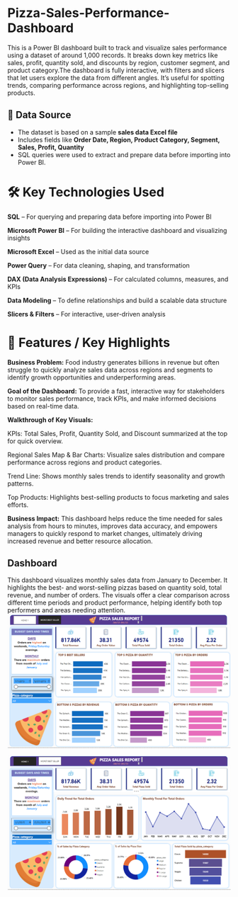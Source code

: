 # Pizza-Sales-Performance-Dashboard
This is a Power BI dashboard built to track and visualize sales performance using a dataset of around 1,000 records. It breaks down key metrics like sales, profit, quantity sold, and discounts by region, customer segment, and product category.The dashboard is fully interactive, with filters and slicers that let users explore the data from different angles. It’s useful for spotting trends, comparing performance across regions, and highlighting top-selling products.

## 📂 Data Source

- The dataset is based on a sample **sales data Excel file** 
- Includes fields like **Order Date, Region, Product Category, Segment, Sales, Profit, Quantity**   
- SQL queries were used to extract and prepare data before importing into Power BI.

# 🛠️ Key Technologies Used
**SQL** – For querying and preparing data before importing into Power BI

**Microsoft Power BI** – For building the interactive dashboard and visualizing insights

**Microsoft Excel** – Used as the initial data source

**Power Query** – For data cleaning, shaping, and transformation

**DAX (Data Analysis Expressions)** – For calculated columns, measures, and KPIs

**Data Modeling** – To define relationships and build a scalable data structure

**Slicers & Filters** – For interactive, user-driven analysis

#  🌟 Features / Key Highlights
**Business Problem:**
Food industry generates billions in revenue but often struggle to quickly analyze sales data across regions and 
segments to identify growth opportunities and underperforming areas.

**Goal of the Dashboard:**
To provide a fast, interactive way for stakeholders to monitor sales performance, track KPIs, and make informed 
decisions based on real-time data.

**Walkthrough of Key Visuals:**

KPIs: Total Sales, Profit, Quantity Sold, and Discount summarized at the top for quick overview.

Regional Sales Map & Bar Charts: Visualize sales distribution and compare performance across regions and product categories.

Trend Line: Shows monthly sales trends to identify seasonality and growth patterns.

Top Products: Highlights best-selling products to focus marketing and sales efforts.

**Business Impact:**
This dashboard helps reduce the time needed for sales analysis from hours to minutes, improves data accuracy,
 and empowers managers to quickly respond to market changes, ultimately driving increased revenue and better resource allocation.

## Dashboard
This dashboard visualizes monthly sales data from January to December. It highlights the best- and worst-selling pizzas based on quantity sold, total revenue, and number of orders. The visuals offer a clear comparison across different time periods and product performance, helping identify both top performers and areas needing attention.
![Dashboard Preview](https://github.com/Maahii07/Pizza-Sales-Dashboard/blob/main/worst-best%20pizza%20seller%20dashboard.png)

![Dashboard Preview](https://github.com/Maahii07/Pizza-Sales-Dashboard/blob/main/Home%20page%20dashboard.png)
